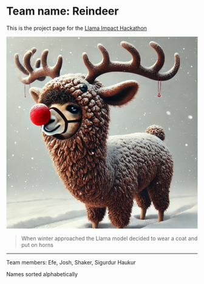 # Team name: Reindeer

This is the project page for the [Llama Impact Hackathon](https://lablab.ai/event/llama-impact-hackathon/)

<img src="./media/reindeer.jpeg" style="width=400px">

> When winter approached the Llama model decided to wear a coat and put on horns

---

Team members: Efe, Josh, Shaker, Sigurdur Haukur

Names sorted alphabetically